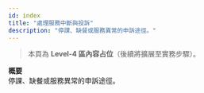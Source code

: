 ```yaml
---
id: index
title: "處理服務中斷與投訴"
description: "停課、缺餐或服務異常的申訴途徑。"
---
```


> 本頁為 **Level-4 區內容占位**（後續將擴展至實務步驟）。

**概要**  
停課、缺餐或服務異常的申訴途徑。
